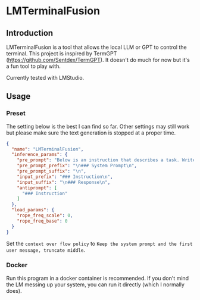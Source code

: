 # LMTerminalFusion

## Introduction
LMTerminalFusion is a tool that allows the local LLM or GPT to control the terminal. This project is inspired by TermGPT
(https://github.com/Sentdex/TermGPT). It doesn't do much for now but it's a fun tool to play with.

Currently tested with LMStudio.

## Usage
### Preset
The setting below is the best I can find so far. Other settings may still work but please make sure the text generation
is stopped at a proper time.

```json
{
  "name": "LMTerminalFusion",
  "inference_params": {
    "pre_prompt": "Below is an instruction that describes a task. Write a response that appropriately completes the request.",
    "pre_prompt_prefix": "\n### System Prompt\n",
    "pre_prompt_suffix": "\n",
    "input_prefix": "### Instruction\n",
    "input_suffix": "\n### Response\n",
    "antiprompt": [
      "### Instruction"
    ]
  },
  "load_params": {
    "rope_freq_scale": 0,
    "rope_freq_base": 0
  }
}
```

Set the `context over flow policy` to `Keep the system prompt and the first user message, truncate middle`.

### Docker
Run this program in a docker container is recommended. If you don't mind the LM messing up your system,
you can run it directly (which I normally does).
